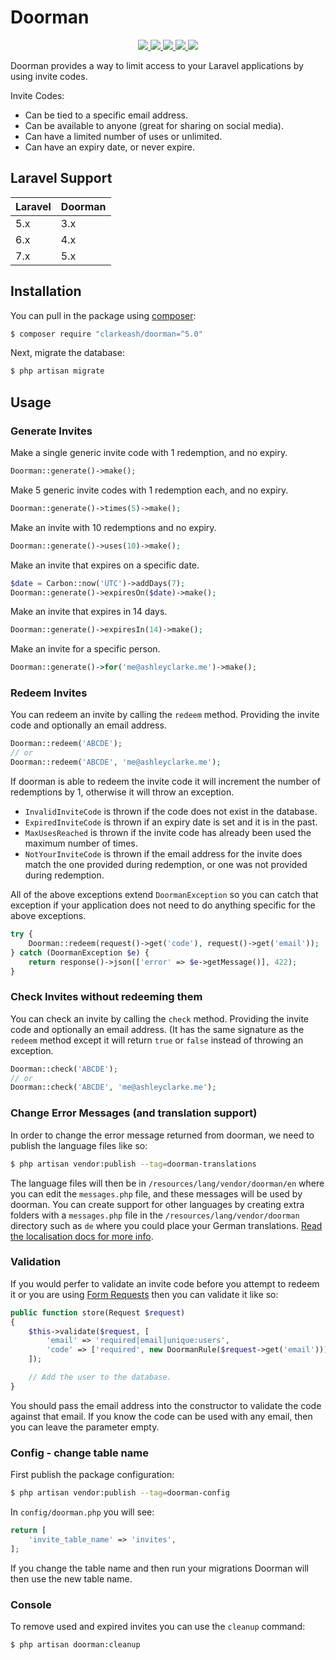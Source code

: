 # Doorman

<p align="center">
  <a href="https://travis-ci.org/clarkeash/doorman">
    <img src="https://img.shields.io/travis/clarkeash/doorman.svg?style=flat-square">
  </a>
  <a href="https://scrutinizer-ci.com/g/clarkeash/doorman/code-structure/master/code-coverage">
      <img src="https://img.shields.io/scrutinizer/coverage/g/clarkeash/doorman.svg?style=flat-square">
    </a>
  <a href="https://scrutinizer-ci.com/g/clarkeash/doorman">
    <img src="https://img.shields.io/scrutinizer/g/clarkeash/doorman.svg?style=flat-square">
  </a>
  <a href="https://github.com/clarkeash/doorman/blob/master/LICENSE">
    <img src="https://img.shields.io/github/license/clarkeash/doorman.svg?style=flat-square">
  </a>
  <a href="https://twitter.com/clarkeash">
    <img src="http://img.shields.io/badge/author-@clarkeash-blue.svg?style=flat-square">
  </a>
</p>

Doorman provides a way to limit access to your Laravel applications by using invite codes.

Invite Codes:
* Can be tied to a specific email address.
* Can be available to anyone (great for sharing on social media).
* Can have a limited number of uses or unlimited.
* Can have an expiry date, or never expire.

## Laravel Support

 Laravel  | Doorman
:---------|:----------
 5.x      | 3.x
 6.x      | 4.x
 7.x      | 5.x

## Installation

You can pull in the package using [composer](https://getcomposer.org):

```bash
$ composer require "clarkeash/doorman=^5.0"
```

Next, migrate the database:

```bash
$ php artisan migrate
```

## Usage

### Generate Invites

Make a single generic invite code with 1 redemption, and no expiry.
```php
Doorman::generate()->make();
```

Make 5 generic invite codes with 1 redemption each, and no expiry.
```php
Doorman::generate()->times(5)->make();
```

Make an invite with 10 redemptions and no expiry.
```php
Doorman::generate()->uses(10)->make();
```

Make an invite that expires on a specific date.
```php
$date = Carbon::now('UTC')->addDays(7);
Doorman::generate()->expiresOn($date)->make();
```

Make an invite that expires in 14 days.
```php
Doorman::generate()->expiresIn(14)->make();
```

Make an invite for a specific person.
```php
Doorman::generate()->for('me@ashleyclarke.me')->make();
```

### Redeem Invites

You can redeem an invite by calling the ````redeem```` method. Providing the invite code and optionally an email address.

```php
Doorman::redeem('ABCDE');
// or
Doorman::redeem('ABCDE', 'me@ashleyclarke.me');
```

If doorman is able to redeem the invite code it will increment the number of redemptions by 1, otherwise it will throw an exception.

* ````InvalidInviteCode```` is thrown if the code does not exist in the database.
* ````ExpiredInviteCode```` is thrown if an expiry date is set and it is in the past.
* ````MaxUsesReached```` is thrown if the invite code has already been used the maximum number of times.
* ````NotYourInviteCode```` is thrown if the email address for the invite does match the one provided during redemption, or one was not provided during redemption.

All of the above exceptions extend ````DoormanException```` so you can catch that exception if your application does not need to do anything specific for the above exceptions.

```php
try {
    Doorman::redeem(request()->get('code'), request()->get('email'));
} catch (DoormanException $e) {
    return response()->json(['error' => $e->getMessage()], 422);
}
```

### Check Invites without redeeming them

You can check an invite by calling the ````check```` method. Providing the invite code and optionally an email address. (It has the same signature as the ````redeem```` method except it will return ````true```` or ````false```` instead of throwing an exception.

```php
Doorman::check('ABCDE');
// or
Doorman::check('ABCDE', 'me@ashleyclarke.me');
```

### Change Error Messages (and translation support)

In order to change the error message returned from doorman, we need to publish the language files like so:

```bash
$ php artisan vendor:publish --tag=doorman-translations
```

The language files will then be in ````/resources/lang/vendor/doorman/en```` where you can edit the ````messages.php```` file, and these messages will be used by doorman. You can create support for other languages by creating extra folders with a ````messages.php```` file in the ````/resources/lang/vendor/doorman```` directory such as ````de```` where you could place your German translations. [Read the localisation docs for more info](https://laravel.com/docs/localization).

### Validation

If you would perfer to validate an invite code before you attempt to redeem it or you are using [Form Requests](https://laravel.com/docs/5.4/validation#form-request-validation) then you can validate it like so:

```php
public function store(Request $request)
{
    $this->validate($request, [
        'email' => 'required|email|unique:users',
        'code' => ['required', new DoormanRule($request->get('email'))],
    ]);

    // Add the user to the database.
}
```

You should pass the email address into the constructor to validate the code against that email. If you know the code can be used with any email, then you can leave the parameter empty.

### Config - change table name

First publish the package configuration:

```bash
$ php artisan vendor:publish --tag=doorman-config
```

In `config/doorman.php` you will see:

```php
return [
    'invite_table_name' => 'invites',
];
```
 If you change the table name and then run your migrations Doorman will then use the new table name.
 
 ### Console
 
 To remove used and expired invites you can use the `cleanup` command:
 
 ```bash
$ php artisan doorman:cleanup
```

